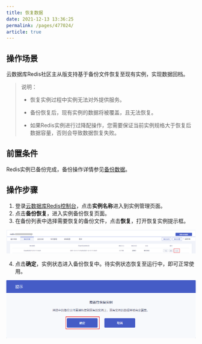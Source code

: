 ```yaml
---
title: 恢复数据
date: 2021-12-13 13:36:25
permalink: /pages/477024/
article: true
---
```


## 操作场景

云数据库Redis社区主从版支持基于备份文件恢复至现有实例，实现数据回档。

> 说明：
>
> - 恢复实例过程中实例无法对外提供服务。
>
> - 备份恢复后，现有实例的数据将被覆盖，且无法恢复。
>
> - 如果Redis实例进行过降配操作，您需要保证当前实例规格大于恢复后数据容量，否则会导致数据恢复失败。

## 前置条件

Redis实例已备份完成，备份操作详情参见[备份数据](./00.备份数据.md)。

## 操作步骤

1. 登录[云数据库Redis控制台](https://console.capitalonline.net/dbinstances)，点击**实例名称**进入到实例管理页面。
2. 点击**备份恢复**，进入实例备份恢复页面。
3. 在备份列表中选择需要恢复的备份文件，点击**恢复**，打开恢复实例提示框。

![030](../../pics/030.png)

4. 点击**确定**，实例状态进入备份恢复中。待实例状态恢复至运行中，即可正常使用。

![031](../../pics/031.png)

